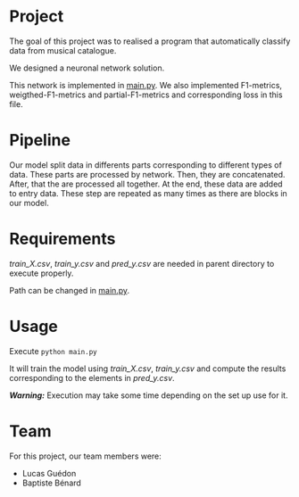 # Project
The goal of this project was to realised a program that automatically classify data from musical catalogue.

We designed a neuronal network solution. 

This network is implemented in [main.py](./main.py).
We also implemented F1-metrics, weigthed-F1-metrics and partial-F1-metrics and corresponding loss in this file.

# Pipeline
Our model split data in differents parts corresponding to different types of data. These parts are processed by network. Then, they are concatenated. After, that the are processed all together. At the end, these data are added to entry data. 
These step are repeated as many times as there are blocks in our model. 

# Requirements
*train_X.csv*, *train_y.csv* and *pred_y.csv* are needed in parent directory to execute properly.

Path can be changed in [main.py](./main.py).

# Usage
Execute `python main.py`

It will train the model using *train_X.csv*, *train_y.csv* and compute the results corresponding to the elements in *pred_y.csv*.

***Warning:*** Execution may take some time depending on the set up use for it.

# Team
For this project, our team members were:
* Lucas Guédon
* Baptiste Bénard